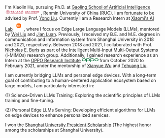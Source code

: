 <!-- I work at [Sea AI Lab](https://sail.sea.com/) <img src='./images/logo-sea-header-desktop.webp' style='width: 6em;'> as a research scientist now, leading the audio team and doing some fundamental audio-related research. We are [hiring researchers and engineers](https://career.sea.com/position/427) to work on TTS, music generation, speech translation and audio-driven talking face generation. If interested, feel free to email me at [renyi@sea.com](mailto:renyi@sea.com). -->

I'm Xiaolin Hu, pursuing Ph.D. at [Gaoling School of Artificial Intelligence](http://ai.ruc.edu.cn/) <img src='./images/logo-gsai-header-desktop.png' style='width: 8em;'> , Renmin University of China (RUC). I am fortunate to be advised by Prof. [Yong Liu](https://liuyonggsai.github.io/). Currently I am a Research Intern at [Xiaomi's AI Lab](https://www.mi.com/miai) <img src='./images/mi-logo.png' style="width: 2.3em;">, where I focus on Edge Large Language Models (LLMs), mentored by [Wei Liu](https://www.linkedin.com/in/wei-liu-40a97a39/?originalSubdomain=cn) and [Jian Luan](https://www.linkedin.com/in/jian-luan-58b5a428/?originalSubdomain=cn). Previously, I received my B.E. and M.E. degrees in communication and information system from Shanghai University in 2018 and 2021, respectively. Between 2018 and 2021, I collaborated with Prof. [Nicholas E. Buris](https://www.linkedin.com/in/nick-buris-a974ba5/) as part of the Intelligent Multi-Input Multi-Output Systems (i-MIMOs) research group. Additionally, I gained research experience as an Intern at the [OPPO Research Institute](https://www.oppo.com/en/proposal/) <img src='./images/oppo-logo.png' style="width: 3.8em;"> from October 2020 to February 2021, under the mentorship of [Xianyue Wu](https://www.linkedin.com/in/wuxianyue/) and [Tehuang Liu](https://www.linkedin.com/in/tehuangliu/?originalSubdomain=cn). 

<!-- I worked with Prof. [Nicholas E. Buris](https://www.linkedin.com/in/nick-buris-a974ba5/) in the Intelligent Multi-Input Multi-Output Systems(i-MIMOs) research group from 2018 to 2021. I was an Intern Researcher at [OPPO Research Institute](https://www.oppo.com/en/proposal/) <img src='./images/oppo-logo.png' style="width: 3.8em;"> from October 2020 to February 2021, under supervision by Xianyue Wu and Dehuang Liu.  -->

<!-- I graduated from [Chu Kochen Honors College](http://ckc.zju.edu.cn/ckcen/main.htm), Zhejiang University (浙江大学竺可桢学院) with a bachelor's degree and from the Department of Computer Science and Technology, Zhejiang University (浙江大学计算机科学与技术学院) with a master's degree, advised by [Zhou Zhao (赵洲)](https://person.zju.edu.cn/zhaozhou). I also collaborate with [Xu Tan (谭旭)](https://www.microsoft.com/en-us/research/people/xuta/), [Tao Qin (秦涛)](https://www.microsoft.com/en-us/research/people/taoqin/) and [Tie-yan Liu (刘铁岩)](https://www.microsoft.com/en-us/research/people/tyliu/) from [Microsoft Research Asia](https://www.microsoft.com/en-us/research/group/machine-learning-research-group/) <img src='./images/microsoft_logo.svg' style="width: 4em;"> closely.  -->

<!-- I am currently bridging large language models(LLMs) and the next-generation of intelligent personal computing platforms. Toward my vision of building a human-centered application ecosystem based on the fundation models, I am broadly interested in the following topics: -->

I am currently bridging LLMs and personal edge devices. With a long-term goal of contributing to a human-centered application ecosystem based on large models, I am particularly interested in:

<!-- 
Toward the long vision of building a human-centered application ecosystem based on the fundation models, I am interested in the following topics:  -->
(1) Science-Driven LLMs Training: Exploring the scientific principles of LLMs training and fine-tuning. 
<!-- (1) Science Driven Tuning: to pursue scientific principles behind optimization of LLMs and use them to guide human-centerd personal model development. --> 

(2) Personal Edge LLMs Serving: Developing efficient algorithms for LLMs on edge devices to enhance personalized services.


<!-- to study efficient method for deploying LLMs on edge devices and the communication challenges arising from large-scale agents. to guide human-centered model development  -->

I won the [Shanghai University President Scholarship](https://news.shu.edu.cn/info/1021/47992.htm) (The highest honor among the scholarships at Shanghai University). 

<!-- I have a signal processing background, my current research interests include the theory and methods of Federated Learning and Optimization. -->

<!-- Her research expertise includes developing methods and tools to integrate AI with science, especially for dynamical systems and PDE-based simulations. 

My research interest includes speech synthesis, neural machine translation and automatic music generation. I have published more than 30 papers  at the top international AI conferences such as NeurIPS, ICML, ICLR, KDD. -->


<!-- My research interest includes speech synthesis, neural machine translation and automatic music generation. I have published more than 30 papers <a href='https://scholar.google.com/citations?user=4FA6C0AAAAAJ'><img src="https://img.shields.io/endpoint?logo=Google%20Scholar&url=https%3A%2F%2Fcdn.jsdelivr.net%2Fgh%2FRayeRen%2Frayeren.github.io@google-scholar-stats%2Fgs_data_shieldsio.json&labelColor=f6f6f6&color=9cf&style=flat&label=citations"></a> at the top international AI conferences such as NeurIPS, ICML, ICLR, KDD. 

To promote the communication among the Chinese ML & NLP community, we (along with other 11 young scholars worldwide) founded the [MLNLP community](https://space.bilibili.com/168887299) in 2021. I am honored to be one of the chairs of the MLNLP committee. -->

